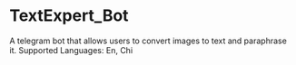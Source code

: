 # TextExpert_Bot
A telegram bot that allows users to convert images to text and paraphrase it. Supported Languages: En, Chi
